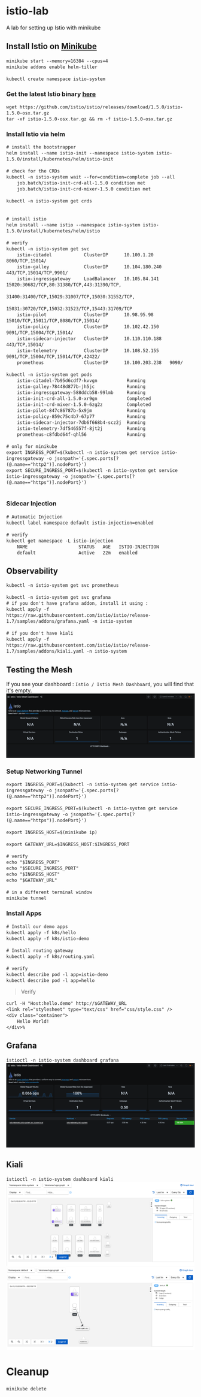 # istio-lab
A lab for setting up Istio with minikube


## Install Istio on [Minikube](https://minikube.sigs.k8s.io/docs/start/)
```
minikube start --memory=16384 --cpus=4
minikube addons enable helm-tiller

kubectl create namespace istio-system
```

### Get the latest Istio binary [here](https://github.com/istio/istio/releases/)

```
wget https://github.com/istio/istio/releases/download/1.5.0/istio-1.5.0-osx.tar.gz
tar -xf istio-1.5.0-osx.tar.gz && rm -f istio-1.5.0-osx.tar.gz
```

### Install Istio via helm
```
# install the bootstrapper
helm install --name istio-init --namespace istio-system istio-1.5.0/install/kubernetes/helm/istio-init

# check for the CRDs
kubectl -n istio-system wait --for=condition=complete job --all 
    job.batch/istio-init-crd-all-1.5.0 condition met
    job.batch/istio-init-crd-mixer-1.5.0 condition met

kubectl -n istio-system get crds


# install istio
helm install --name istio --namespace istio-system istio-1.5.0/install/kubernetes/helm/istio 

# verify
kubectl -n istio-system get svc
    istio-citadel            ClusterIP      10.100.1.20      8060/TCP,15014/
    istio-galley             ClusterIP      10.104.180.240   443/TCP,15014/TCP,9901/
    istio-ingressgateway     LoadBalancer   10.105.84.141    15020:30682/TCP,80:31380/TCP,443:31390/TCP,
                                                             31400:31400/TCP,15029:31007/TCP,15030:31552/TCP,
                                                             15031:30720/TCP,15032:31523/TCP,15443:31709/TCP    
    istio-pilot              ClusterIP      10.98.95.98      15010/TCP,15011/TCP,8080/TCP,15014/
    istio-policy             ClusterIP      10.102.42.150    9091/TCP,15004/TCP,15014/
    istio-sidecar-injector   ClusterIP      10.110.110.188   443/TCP,15014/
    istio-telemetry          ClusterIP      10.108.52.155    9091/TCP,15004/TCP,15014/TCP,42422/
    prometheus               ClusterIP      10.100.203.238   9090/

kubectl -n istio-system get pods 
    istio-citadel-7b95d6cdf7-kvvgn           Running  
    istio-galley-78448d877b-jh5jc            Running  
    istio-ingressgateway-588ddcb58-99lmb     Running  
    istio-init-crd-all-1.5.0-xr9gn           Completed
    istio-init-crd-mixer-1.5.0-6zg2z         Completed
    istio-pilot-847c86787b-5x9jm             Running  
    istio-policy-859c75c4b7-67p77            Running  
    istio-sidecar-injector-7db6f668b4-scz2j  Running  
    istio-telemetry-7df546557f-8jt2j         Running  
    prometheus-c8fdbd64f-qhl56               Running 

# only for minikube
export INGRESS_PORT=$(kubectl -n istio-system get service istio-ingressgateway -o jsonpath='{.spec.ports[?(@.name=="http2")].nodePort}')
export SECURE_INGRESS_PORT=$(kubectl -n istio-system get service istio-ingressgateway -o jsonpath='{.spec.ports[?(@.name=="https")].nodePort}')
 
```

### Sidecar Injection
```
# Automatic Injection
kubectl label namespace default istio-injection=enabled

# verify
kubectl get namespace -L istio-injection
    NAME                   STATUS   AGE   ISTIO-INJECTION
    default                Active   22m   enabled

```

## Observability
```
kubectl -n istio-system get svc prometheus

kubectl -n istio-system get svc grafana
# if you don't have grafana addon, install it using :
kubectl apply -f https://raw.githubusercontent.com/istio/istio/release-1.7/samples/addons/grafana.yaml -n istio-system

# if you don't have kiali
kubectl apply -f https://raw.githubusercontent.com/istio/istio/release-1.7/samples/addons/kiali.yaml -n istio-system

```

## Testing the Mesh
If you see your dashboard : `Istio / Istio Mesh Dashboard`, you will find that it's empty. 
![grafana-nil](assets/grafana2.png)

### Setup Networking Tunnel
```
export INGRESS_PORT=$(kubectl -n istio-system get service istio-ingressgateway -o jsonpath='{.spec.ports[?(@.name=="http2")].nodePort}')

export SECURE_INGRESS_PORT=$(kubectl -n istio-system get service istio-ingressgateway -o jsonpath='{.spec.ports[?(@.name=="https")].nodePort}')

export INGRESS_HOST=$(minikube ip)

export GATEWAY_URL=$INGRESS_HOST:$INGRESS_PORT

# verify
echo "$INGRESS_PORT"
echo "$SECURE_INGRESS_PORT"
echo "$INGRESS_HOST"
echo "$GATEWAY_URL"

# in a different terminal window
minikube tunnel

```
### Install Apps

```
# Install our demo apps
kubectl apply -f k8s/hello
kubectl apply -f k8s/istio-demo

# Install routing gateway
kubectl apply -f k8s/routing.yaml

# verify
kubectl describe pod -l app=istio-demo
kubectl describe pod -l app=hello
```

> Verify
```
curl -H "Host:hello.demo" http://$GATEWAY_URL                                                                         
<link rel="stylesheet" type="text/css" href="css/style.css" />
<div class="container">
    Hello World!
</div>%
```

## Grafana
`istioctl -n istio-system dashboard grafana`
![gafarana](assets/grafana.png)

## Kiali
`istioctl -n istio-system dashboard kiali`
![graph](assets/graph.png)
![graph-app](assets/app-graph.png)


# Cleanup
`minikube delete`


